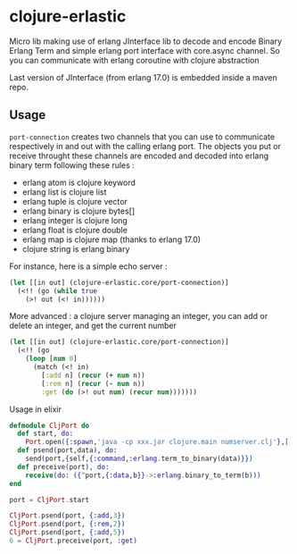 clojure-erlastic
================

Micro lib making use of erlang JInterface lib to decode and encode Binary
Erlang Term and simple erlang port interface with core.async channel. So you
can communicate with erlang coroutine with clojure abstraction

Last version of JInterface (from erlang 17.0) is embedded inside a maven repo.

## Usage

`port-connection` creates two channels that you can use to
communicate respectively in and out with the calling erlang port.
The objects you put or receive throught these channels are encoded
and decoded into erlang binary term following these rules :

- erlang atom is clojure keyword
- erlang list is clojure list
- erlang tuple is clojure vector
- erlang binary is clojure bytes[]
- erlang integer is clojure long
- erlang float is clojure double
- erlang map is clojure map (thanks to erlang 17.0)
- clojure string is erlang binary

For instance, here is a simple echo server :

```clojure
(let [[in out] (clojure-erlastic.core/port-connection)]
  (<!! (go (while true
    (>! out (<! in))))))
```

More advanced : a clojure server managing an integer, you can add or
delete an integer, and get the current number

```clojure
(let [[in out] (clojure-erlastic.core/port-connection)]
  (<!! (go 
    (loop [num 0]
      (match (<! in)
        [:add n] (recur (+ num n))
        [:rem n] (recur (- num n))
        :get (do (>! out num) (recur num)))))))
```

Usage in elixir 

```elixir
defmodule CljPort do
  def start, do: 
    Port.open({:spawn,'java -cp xxx.jar clojure.main numserver.clj'},[:binary, packet: 4])
  def psend(port,data), do: 
    send(port,{self,{:command,:erlang.term_to_binary(data)}})
  def preceive(port), do: 
    receive(do: ({^port,{:data,b}}->:erlang.binary_to_term(b)))
end

port = CljPort.start

CljPort.psend(port, {:add,3})
CljPort.psend(port, {:rem,2})
CljPort.psend(port, {:add,5})
6 = CljPort.preceive(port, :get)
```

